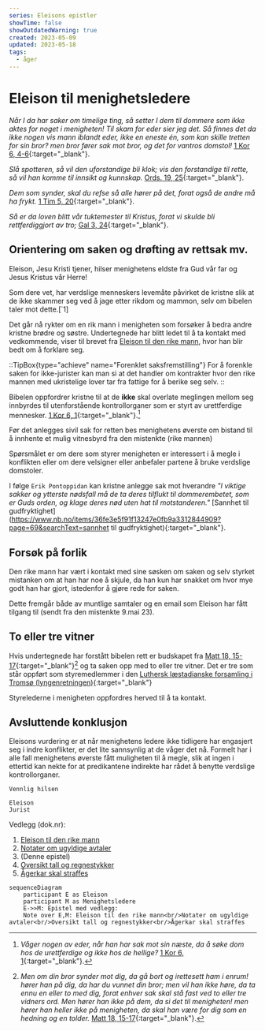 ```yaml
---
series: Eleisons epistler
showTime: false
showOutdatedWarning: true
created: 2023-05-09
updated: 2023-05-18
tags:
  - åger
---
```


# Eleison til menighetsledere
_Når I da har saker om timelige ting, så setter I dem til dommere som ikke aktes for noget i menigheten! Til skam for eder sier jeg det. Så finnes det da ikke nogen vis mann iblandt eder, ikke en eneste én, som kan skille tretten for sin bror? men bror fører sak mot bror, og det for vantros domstol!_ [1 Kor 6, 4-6](https://no.bibelsite.com/1_corinthians/6-4.htm){:target="_blank"}.

_Slå spotteren, så vil den uforstandige bli klok; vis den forstandige til rette, så vil han komme til innsikt og kunnskap._ [Ords. 19, 25](https://no.bibelsite.com/proverbs/19-25.htm){:target="_blank"}.

_Dem som synder, skal du refse så alle hører på det, forat også de andre må ha frykt._ [1 Tim 5, 20](https://no.bibelsite.com/1_timothy/5-20.htm){:target="_blank"}.

_Så er da loven blitt vår tuktemester til Kristus, forat vi skulde bli rettferdiggjort av tro;_ [Gal 3, 24](https://no.bibelsite.com/galatians/3-24.htm){:target="_blank"}.

## Orientering om saken og drøfting av rettsak mv.
Eleison, Jesu Kristi tjener, hilser menighetens eldste fra Gud vår far og Jesus Kristus vår Herre! 

Som dere vet, har verdslige menneskers levemåte påvirket de kristne slik at de ikke skammer seg ved å jage etter rikdom og mammon, selv om bibelen taler mot dette.[`1]

Det går nå rykter om en rik mann i menigheten som forsøker å bedra andre kristne brødre og søstre. Undertegnede har blitt ledet til å ta kontakt med vedkommende, viser til brevet fra [Eleison til den rike mann](/article/epistler/griskhet/eleison-til-den-rike-mann), hvor han blir bedt om å forklare seg.

::TipBox{type="achieve" name="Forenklet saksfremstilling"}
For å forenkle saken for ikke-jurister kan man si at det handler om kontrakter hvor den rike mannen med ukristelige lover tar fra fattige for å berike seg selv.
::

Bibelen oppfordrer kristne til at de **ikke** skal overlate meglingen mellom seg innbyrdes til utenforstående kontrollorganer som er styrt av urettferdige mennesker. [1 Kor 6, 1](https://no.bibelsite.com/1_corinthians/6-1.htm){:target="_blank"}.[^2]

Før det anlegges sivil sak for retten bes menighetens øverste om bistand til å innhente et mulig vitnesbyrd fra den mistenkte (rike mannen)

Spørsmålet er om dere som styrer menigheten er interessert i å megle i konflikten eller om dere velsigner eller anbefaler partene å bruke verdslige domstoler.

I følge `Erik Pontoppidan` kan kristne anlegge sak mot hverandre _"I viktige sakker og ytterste nødsfall må de ta deres tilflukt til dommerembetet, som er Guds orden, og klage deres nød uten hat til motstanderen."_ [Sannhet til gudfryktighet](https://www.nb.no/items/36fe3e5f91f13247e0fb9a3312844909?page=69&searchText=sannhet til gudfryktighet){:target="_blank"}.

## Forsøk på forlik
Den rike mann har vært i kontakt med sine søsken om saken og selv styrket mistanken om at han har noe å skjule, da han kun har snakket om hvor mye godt han har gjort, istedenfor å gjøre rede for saken. 

Dette fremgår både av muntlige samtaler og en email som Eleison har fått tilgang til (sendt fra den mistenkte 9.mai 23).

## To eller tre vitner
Hvis undertegnede har forstått bibelen rett er budskapet fra [Matt 18, 15-17](https://no.bibelsite.com/matthew/18-15.htm){:target="_blank"}[^3] og ta saken opp med to eller tre vitner. Det er tre som står oppført som styremedlemmer i den [Luthersk læstadianske forsamling i Tromsø (lyngenretningen)](https://w2.brreg.no/enhet/sok/detalj.jsp?orgnr=994009087){:target="_blank"}

Styrelederne i menigheten oppfordres herved til å ta kontakt.

## Avsluttende konklusjon
Eleisons vurdering er at når menighetens ledere ikke tidligere har engasjert seg i indre konflikter, er det lite sannsynlig at de våger det nå. Formelt har i alle fall menighetens øverste fått muligheten til å megle, slik at ingen i ettertid kan nekte for at predikantene indirekte har rådet å benytte verdslige kontrollorganer.

```
Vennlig hilsen 

Eleison
Jurist
```

Vedlegg (dok.nr):  

1. [Eleison til den rike mann](/article/epistler/griskhet/eleison-til-den-rike-mann)
2. [Notater om ugyldige avtaler](/article/epistler/griskhet/vedlegg-om-ugyldige-avtaler)
3. (Denne epistel)
4. [Oversikt tall og regnestykker](/article/epistler/griskhet/vedlegg-tall-og-regnestykker)
5. [Ågerkar skal straffes](/article/epistler/griskhet/eleison-til-menigheten)

```mermaid
sequenceDiagram
    participant E as Eleison
    participant M as Menighetsledere
    E->>M: Epistel med vedlegg:
    Note over E,M: Eleison til den rike mann<br/>Notater om ugyldige avtaler<br/>Oversikt tall og regnestykker<br/>Ågerkar skal straffes
```

[^1]: _men de som vil bli rike, faller i fristelse og snare og mange dårlige og skadelige lyster, som senker menneskene ned i undergang og fortapelse. 10 For pengekjærhet er en rot til alt ondt; av lyst dertil har somme faret vill fra troen og har gjennemstunget sig selv med mange piner. 11 Men du, Guds menneske, fly disse ting, jag efter rettferdighet, gudsfrykt, tro, kjærlighet, tålmodighet, saktmodighet!_ [1 Tim 6, 9-11](https://no.bibelsite.com/1_timothy/6-9.htm){:target="_blank"}
[^2]: _Våger nogen av eder, når han har sak mot sin næste, da å søke dom hos de urettferdige og ikke hos de hellige?_ [1 Kor 6, 1](https://no.bibelsite.com/1_corinthians/6-1.htm){:target="_blank"}.
[^3]: _Men om din bror synder mot dig, da gå bort og irettesett ham i enrum! hører han på dig, da har du vunnet din bror; men vil han ikke høre, da ta ennu en eller to med dig, forat enhver sak skal stå fast ved to eller tre vidners ord. Men hører han ikke på dem, da si det til menigheten! men hører han heller ikke på menigheten, da skal han være for dig som en hedning og en tolder._ [Matt 18, 15-17](https://no.bibelsite.com/matthew/18-15.htm){:target="_blank"}.